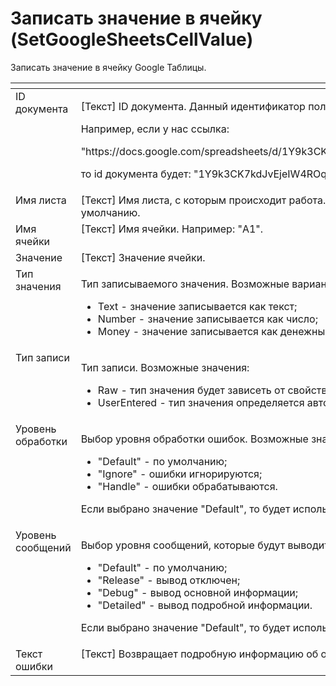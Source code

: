 # Записать значение в ячейку (SetGoogleSheetsCellValue)

Записать значение в ячейку Google Таблицы.

<table data-header-hidden><thead><tr><th width="200" valign="top"></th><th width="350" valign="top"></th></tr></thead><tbody><tr><td valign="top">ID документа</td><td valign="top"><p>[Текст] ID документа. Данный идентификатор получается из ссылки на таблицу. </p><p>Например, если у нас ссылка: </p><p>"https://docs.google.com/spreadsheets/d/1Y9k3CK7kdJvEjeIW4ROqsfVm9yu08u2vweRPWoV8wqg/edit#gid=0", </p><p>то id документа будет: "1Y9k3CK7kdJvEjeIW4ROqsfVm9yu08u2vweRPWoV8wqg".</p></td></tr><tr><td valign="top">Имя листа</td><td valign="top">[Текст] Имя листа, с которым происходит работа. Если значение оставить пустым, то используется лист по умолчанию.</td></tr><tr><td valign="top">Имя ячейки</td><td valign="top">[Текст] Имя ячейки. Например: "A1".</td></tr><tr><td valign="top">Значение</td><td valign="top">[Текст] Значение ячейки.</td></tr><tr><td valign="top">Тип значения</td><td valign="top"><p>Тип записываемого значения. Возможные варианты: </p><ul><li>Text - значение записывается как текст; </li><li>Number - значение записывается как число; </li><li>Money - значение записывается как денежный тип (происходит округление до 2 знака после запятой).</li></ul></td></tr><tr><td valign="top">Тип записи</td><td valign="top"><p>Тип записи. Возможные значения: </p><ul><li>Raw - тип значения будет зависеть от свойства "Тип значения"; </li><li>UserEntered - тип значения определяется автоматически.</li></ul></td></tr><tr><td valign="top">Уровень обработки</td><td valign="top"><p>Выбор уровня обработки ошибок. Возможные значения: </p><ul><li>"Default" - по умолчанию; </li><li>"Ignore" - ошибки игнорируются; </li><li>"Handle" - ошибки обрабатываются. </li></ul><p>Если выбрано значение "Default", то будет использоваться значение блока "Старт" данной диаграммы.</p></td></tr><tr><td valign="top">Уровень сообщений</td><td valign="top"><p>Выбор уровня сообщений, которые будут выводить блоки при работе. Возможные значения: </p><ul><li>"Default" - по умолчанию; </li><li>"Release" - вывод отключен; </li><li>"Debug" - вывод основной информации; </li><li>"Detailed" - вывод подробной информации. </li></ul><p>Если выбрано значение "Default", то будет использоваться значение блока "Старт" данной диаграммы.</p></td></tr><tr><td valign="top">Текст ошибки</td><td valign="top">[Текст] Возвращает подробную информацию об ошибке в случае некорректного выполнения работы блока.</td></tr></tbody></table>
